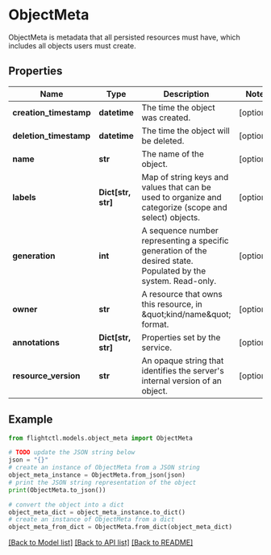 # ObjectMeta

ObjectMeta is metadata that all persisted resources must have, which includes all objects users must create.

## Properties

Name | Type | Description | Notes
------------ | ------------- | ------------- | -------------
**creation_timestamp** | **datetime** | The time the object was created. | [optional] 
**deletion_timestamp** | **datetime** | The time the object will be deleted. | [optional] 
**name** | **str** | The name of the object. | [optional] 
**labels** | **Dict[str, str]** | Map of string keys and values that can be used to organize and categorize (scope and select) objects. | [optional] 
**generation** | **int** | A sequence number representing a specific generation of the desired state. Populated by the system. Read-only. | [optional] 
**owner** | **str** | A resource that owns this resource, in \&quot;kind/name\&quot; format. | [optional] 
**annotations** | **Dict[str, str]** | Properties set by the service. | [optional] 
**resource_version** | **str** | An opaque string that identifies the server&#39;s internal version of an object. | [optional] 

## Example

```python
from flightctl.models.object_meta import ObjectMeta

# TODO update the JSON string below
json = "{}"
# create an instance of ObjectMeta from a JSON string
object_meta_instance = ObjectMeta.from_json(json)
# print the JSON string representation of the object
print(ObjectMeta.to_json())

# convert the object into a dict
object_meta_dict = object_meta_instance.to_dict()
# create an instance of ObjectMeta from a dict
object_meta_from_dict = ObjectMeta.from_dict(object_meta_dict)
```
[[Back to Model list]](../README.md#documentation-for-models) [[Back to API list]](../README.md#documentation-for-api-endpoints) [[Back to README]](../README.md)


